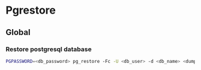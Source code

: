 # Pgrestore

## Global

### Restore postgresql database

```sh
PGPASSWORD=<db_password> pg_restore -Fc -U <db_user> -d <db_name> <dump_file>
```
